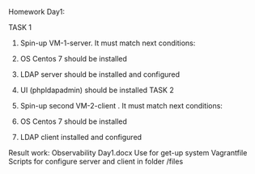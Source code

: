 Homework Day1:

TASK 1

1.	Spin-up VM-1-server. It must match next conditions:
2.	OS Centos 7 should be installed
3.	LDAP server should be installed and configured
4.	UI (phpldapadmin) should be installed 
TASK 2

1.	Spin-up second VM-2-client . It must match next conditions:
2.	OS Centos 7 should be installed
3.	LDAP client installed and configured 

Result work: Observability Day1.docx
Use for get-up system Vagrantfile
Scripts for configure server and client in folder /files